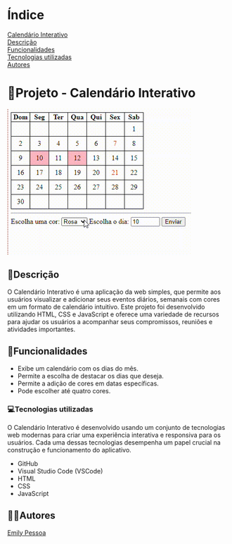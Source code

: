 # Índice
[Calendário Interativo](https://github.com/emilypessoa/calendario#projeto---portif%C3%B3lio-para-escrita-do-readme)  
[Descrição](#descri%C3%A7%C3%A3o)  
[Funcionalidades](https://github.com/emilypessoa/calendario#%EF%B8%8Ffuncionalidades)  
[Tecnologias utilizadas](https://github.com/emilypessoa/calendario#tecnologias-utilizadas)  
[Autores](https://github.com/emilypessoa/calendario#autores)  

# 📆Projeto - Calendário Interativo
![image](img/Gravando-2023-09-12-075005.gif)

## 📄Descrição 
O Calendário Interativo é uma aplicação da web simples, que permite aos usuários visualizar e adicionar seus eventos diários, semanais com cores em um formato de calendário intuitivo. Este projeto foi desenvolvido utilizando HTML, CSS e JavaScript e oferece uma variedade de recursos para ajudar os usuários a acompanhar seus compromissos, reuniões e atividades importantes.

## 🔧Funcionalidades
* Exibe um calendário com os dias do mês.
* Permite a escolha de destacar os dias que deseja.
* Permite a adição de cores em datas específicas.
* Pode escolher até quatro cores.


### 💻Tecnologias utilizadas
O Calendário Interativo é desenvolvido usando um conjunto de tecnologias web modernas para criar uma experiência interativa e responsiva para os usuários. Cada uma dessas tecnologias desempenha um papel crucial na construção e funcionamento do aplicativo.

* GitHub
* Visual Studio Code (VSCode)
* HTML
* CSS
* JavaScript

## ✍🏻Autores
[Emily Pessoa](https://github.com/emilypessoa)